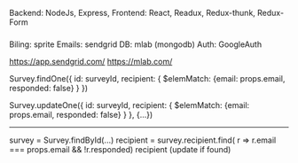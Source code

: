 
Backend: NodeJs, Express,
Frontend: React, Readux, Redux-thunk, Redux-Form


###
Biling: sprite
Emails: sendgrid
DB: mlab (mongodb)
Auth: GoogleAuth

https://app.sendgrid.com/
https://mlab.com/

Survey.findOne({
  id: surveyId,
  recipient: {
    $elemMatch: {email: props.email, responded: false}
  }
})

Survey.updateOne({
  id: surveyId,
  recipient: {
    $elemMatch: {email: props.email, responded: false}
  }
}, {...})

-----

survey = Survey.findById(...)
recipient = survey.recipient.find( r => r.email === props.email && !r.responded)
recipient (update if found)

